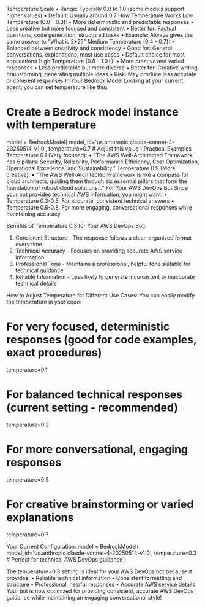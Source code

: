 Temperature Scale
•	Range: Typically 0.0 to 1.0 (some models support higher values)
•	Default: Usually around 0.7
How Temperature Works
Low Temperature (0.0 - 0.3):
•	More deterministic and predictable responses
•	Less creative but more focused and consistent
•	Better for: Factual questions, code generation, structured tasks
•	Example: Always gives the same answer to "What is 2+2?"
Medium Temperature (0.4 - 0.7):
•	Balanced between creativity and consistency
•	Good for: General conversations, explanations, most use cases
•	Default choice for most applications
High Temperature (0.8 - 1.0+):
•	More creative and varied responses
•	Less predictable but more diverse
•	Better for: Creative writing, brainstorming, generating multiple ideas
•	Risk: May produce less accurate or coherent responses
In Your Bedrock Model
Looking at your current agent, you can set temperature like this:
# Create a Bedrock model instance with temperature
model = BedrockModel(
    model_id='us.anthropic.claude-sonnet-4-20250514-v1:0',
    temperature=0.7  # Adjust this value
)
Practical Examples
Temperature 0.1 (Very focused):
•	"The AWS Well-Architected Framework has 6 pillars: Security, Reliability, Performance Efficiency, Cost Optimization, Operational Excellence, and Sustainability."
Temperature 0.9 (More creative):
•	"The AWS Well-Architected Framework is like a compass for cloud architects, guiding them through six essential pillars that form the foundation of robust cloud solutions..."
For Your AWS DevOps Bot
Since your bot provides technical AWS information, you might want:
•	Temperature 0.3-0.5: For accurate, consistent technical answers
•	Temperature 0.6-0.8: For more engaging, conversational responses while maintaining accuracy

Benefits of Temperature 0.3 for Your AWS DevOps Bot:
1.	Consistent Structure - The response follows a clear, organized format every time
2.	Technical Accuracy - Focuses on providing accurate AWS service information
3.	Professional Tone - Maintains a professional, helpful tone suitable for technical guidance
4.	Reliable Information - Less likely to generate inconsistent or inaccurate technical details

How to Adjust Temperature for Different Use Cases:
You can easily modify the temperature in your code:
# For very focused, deterministic responses (good for code examples, exact procedures)
temperature=0.1

# For balanced technical responses (current setting - recommended)
temperature=0.3

# For more conversational, engaging responses
temperature=0.5

# For creative brainstorming or varied explanations
temperature=0.7

Your Current Configuration:
model = BedrockModel(
    model_id='us.anthropic.claude-sonnet-4-20250514-v1:0', 
    temperature=0.3  # Perfect for technical AWS DevOps guidance
)

The temperature=0.3 setting is ideal for your AWS DevOps bot because it provides:
•	Reliable technical information
•	Consistent formatting and structure
•	Professional, helpful responses
•	Accurate AWS service details
Your bot is now optimized for providing consistent, accurate AWS DevOps guidance while maintaining an engaging conversational style!